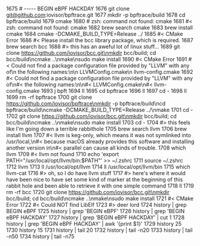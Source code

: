  1675  # ----- BEGIN eBPF HACKDAY
 1676  git clone git@github.com:iovisor/bpftrace.git
 1677  mkdir -p bpftrace/build
 1678  cd bpftrace/build
 1679  cmake
 1680  # zsh: command not found: cmake
 1681  #< zsh: command not found: cmake
 1682  brew search cmake
 1683  brew install cmake
 1684  cmake -DCMAKE_BUILD_TYPE=Release ../
 1685  #< CMake Error
 1686  #< Please install the bcc library package, which is required.
 1687  brew search bcc
 1688  #> this has an aweful lot of linux stuff...
 1689  git clone https://github.com/iovisor/bcc.git\nmkdir bcc/build; cd bcc/build\ncmake ..\nmake\nsudo make install
 1690  #< CMake Error
 1691  #< Could not find a package configuration file provided by "LLVM" with any of\n  the following names:\n\n    LLVMConfig.cmake\n    llvm-config.cmake
 1692  #< Could not find a package configuration file provided by "LLVM" with any of\n#<  the following names:\n\n#<    LLVMConfig.cmake\n#<    llvm-config.cmake
 1693  j bpft
 1694  ll
 1695  cd bpftrace
 1696  ll
 1697  cd -
 1698  ll
 1699  rm -rf bpftrace
 1700  git clone https://github.com/iovisor/bpftrace\nmkdir -p bpftrace/build\ncd bpftrace/build\ncmake -DCMAKE_BUILD_TYPE=Release ../\nmake
 1701  cd -
 1702  git clone https://github.com/iovisor/bcc.git\nmkdir bcc/build; cd bcc/build\ncmake ..\nmake\nsudo make install
 1703  cd -
 1704  #> this feels like I'm going down a terrible rabbithole
 1705  brew search llvm
 1706  brew install llvm
 1707  #< llvm is keg-only, which means it was not symlinked into /usr/local,\n#< because macOS already provides this software and installing another version in\n#< parallel can cause all kinds of trouble.
 1708  which llvm
 1709  #< llvm not found
 1710  echo 'export PATH="/usr/local/opt/llvm/bin:$PATH"' >> ~/.zshrc
 1711  source ~/.zshrc
 1712  llvm
 1713  ll /usr/local/opt/llvm
 1714  ll /usr/local/opt/llvm/bin
 1715  which llvm-cat 
 1716  #> oh, so I do have llvm stuff
 1717  #> here's where it would have been nice to have set some kind of marker at the beginning of this rabbit hole and been able to retrieve it with one simple command
 1718  ll
 1719  rm -rf bcc
 1720  git clone https://github.com/iovisor/bcc.git\nmkdir bcc/build; cd bcc/build\ncmake ..\nmake\nsudo make install
 1721  #< CMake Error
 1722  #< Could NOT find LibElf
 1723  #> deer lord
 1724  history | grep BEGIN eBPF
 1725  history | grep 'BEGIN eBPF'
 1726  history | grep 'BEGIN eBPF HACKDAY'
 1727  history | grep 'BEGIN eBPF HACKDAY' | cut 1
 1728  history | grep 'BEGIN eBPF HACKDAY' | awk '{print $1}'
 1729  history 25
 1730  history 15
 1731  history | tail 20
 1732  history | tail -n20
 1733  history | tail -n50
 1734  history | tail -n75
